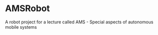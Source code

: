 AMSRobot
========

A robot project for a lecture called AMS - Special aspects of autonomous mobile systems
